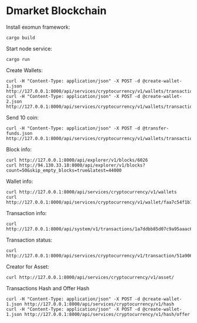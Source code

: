 # Dmarket Blockchain

Install exomun framework:
```
cargo build
```

Start node service:
```
cargo run
```


Create Wallets:
```
curl -H "Content-Type: application/json" -X POST -d @create-wallet-1.json http://127.0.0.1:8000/api/services/cryptocurrency/v1/wallets/transaction
curl -H "Content-Type: application/json" -X POST -d @create-wallet-2.json http://127.0.0.1:8000/api/services/cryptocurrency/v1/wallets/transaction
```

Send 10 coin:
```
curl -H "Content-Type: application/json" -X POST -d @transfer-funds.json http://127.0.0.1:8000/api/services/cryptocurrency/v1/wallets/transaction
```

Block info:
```
curl http://127.0.0.1:8000/api/explorer/v1/blocks/6026
curl http://94.130.33.18:8000/api/explorer/v1/blocks?count=50&skip_empty_blocks=true&latest=44000  
```

Wallet info:
```
curl http://127.0.0.1:8000/api/services/cryptocurrency/v1/wallets
curl http://127.0.0.1:8000/api/services/cryptocurrency/v1/wallet/faa7c54f1b7450d7f42c2dd8ace24655430d7ea587712bc8e0ba7102d034464c
```

Transaction info: 
```
curl http://127.0.0.1:8000/api/system/v1/transactions/1a7ddbb85d07c9a95aaac65df5d90aa4f9a422bad0265a0ae691164ae7820b5a
```
Transaction status: 
```
curl http://127.0.0.1:8000/api/services/cryptocurrency/v1/transaction/51a90626d2311a01aae75ce12a1566d4e4f19a08459b377a3c3df1671a17ae1f
```

Creator for Asset:
```
curl http://127.0.0.1:8000/api/services/cryptocurrency/v1/asset/
```

Transactions Hash  and Offer Hash
```
curl -H "Content-Type: application/json" -X POST -d @create-wallet-1.json http://127.0.0.1:8000/api/services/cryptocurrency/v1/hash
curl -H "Content-Type: application/json" -X POST -d @create-wallet-1.json http://127.0.0.1:8000/api/services/cryptocurrency/v1/hash/offer
```